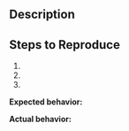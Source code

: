 ## Description

<!--- Description of the bug or feature] --->

## Steps to Reproduce
 1. <!-- First Step --->
 2. <!-- Second Step -->
 3. <!-- and so on... -->

**Expected behavior:** 
<!--- hat you expected to happen] --->
**Actual behavior:** 
<!--- What actually happened] --->